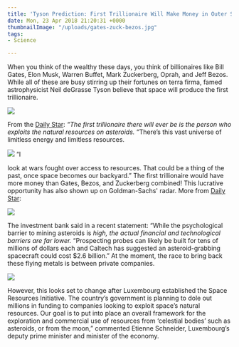 ```yaml
---
title: 'Tyson Prediction: First Trillionaire Will Make Money in Outer Space'
date: Mon, 23 Apr 2018 21:20:31 +0000
thumbnailImage: "/uploads/gates-zuck-bezos.jpg"
tags:
- Science

---
```

When you think of the wealthy these days, you think of billionaires like Bill Gates, Elon Musk, Warren Buffet, Mark Zuckerberg, Oprah, and Jeff Bezos. While all of these are busy stirring up their fortunes on terra firma, famed astrophysicist Neil deGrasse Tyson believe that space will produce the first trillionaire. 

[![](http://newsattorneys.staging.wpengine.com/wp-content/uploads/2018/04/gates-zuck-bezos.jpg)](http://newsattorneys.staging.wpengine.com/wp-content/uploads/2018/04/gates-zuck-bezos.jpg) 

From the [Daily Star](https://www.dailystar.co.uk/news/latest-news/697701/space-mining-first-trillionaire-asteroid-mark-zuckerberg-bill-gates-jeff-bezos): _“The first trillionaire there will ever be is the person who exploits the natural resources on asteroids._ “There’s this vast universe of limitless energy and limitless resources. 

[![](http://newsattorneys.staging.wpengine.com/wp-content/uploads/2018/04/Neil-deGrasse-Tyson.jpg)](http://newsattorneys.staging.wpengine.com/wp-content/uploads/2018/04/Neil-deGrasse-Tyson.jpg) “I 

look at wars fought over access to resources. That could be a thing of the past, once space becomes our backyard.” The first trillionaire would have more money than Gates, Bezos, and Zuckerberg combined! This lucrative opportunity has also shown up on Goldman-Sachs' radar. More from [Daily Star](https://www.dailystar.co.uk/news/latest-news/697701/space-mining-first-trillionaire-asteroid-mark-zuckerberg-bill-gates-jeff-bezos): 

[![](http://newsattorneys.staging.wpengine.com/wp-content/uploads/2018/04/asteroid.jpg)](http://newsattorneys.staging.wpengine.com/wp-content/uploads/2018/04/asteroid.jpg) 

The investment bank said in a recent statement: “While the psychological barrier to mining asteroids is _high, the actual financial and technological barriers are far lower._ “Prospecting probes can likely be built for tens of millions of dollars each and Caltech has suggested an asteroid-grabbing spacecraft could cost $2.6 billion.” At the moment, the race to bring back these flying metals is between private companies. 

[![](http://newsattorneys.staging.wpengine.com/wp-content/uploads/2018/04/asteroid2.jpg)](http://newsattorneys.staging.wpengine.com/wp-content/uploads/2018/04/asteroid2.jpg) 

However, this looks set to change after Luxembourg established the Space Resources Initiative. The country’s government is planning to dole out millions in funding to companies looking to exploit space’s natural resources. Our goal is to put into place an overall framework for the exploration and commercial use of resources from ‘celestial bodies’ such as asteroids, or from the moon,” commented Etienne Schneider, Luxembourg’s deputy prime minister and minister of the economy.